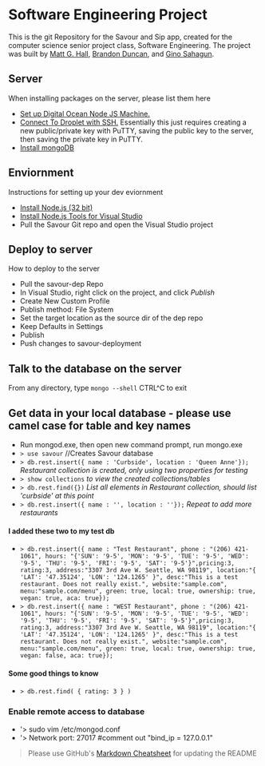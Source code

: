 # Software Engineering Project
This is the git Repository for the Savour and Sip app, created for the computer science senior project class, Software Engineering.
The project was built by [Matt G. Hall](githubb.com/mattghall), [Brandon Duncan](githubb.com/brandondunc94), and [Gino Sahagun](GinoSahagun).

## Server
When installing packages on the server, please list them here
- [Set up Digital Ocean Node JS Machine.](https://cloud.digitalocean.com/support/suggestions?article=initial-server-setup-with-ubuntu-14-04&i=bbf02d&page=0&query=ubuntu%20setup)
- [Connect To Droplet with SSH.](https://www.digitalocean.com/community/tutorials/how-to-use-ssh-keys-with-putty-on-digitalocean-droplets-windows-users) Essentially this just requires creating a new public/private key with PuTTY, saving the public key to the server, then saving the private key in PuTTY.
- [Install mongoDB](https://docs.mongodb.com/manual/tutorial/install-mongodb-on-ubuntu/)


## Enviornment
Instructions for setting up your dev eviornment
- [Install Node.js (32 bit)](https://nodejs.org/en/download/)
- [Install Node.js Tools for Visual Studio](https://www.visualstudio.com/vs/node-js/)
- Pull the Savour Git repo and open the Visual Studio project


## Deploy to server
How to deploy to the server
- Pull the savour-dep Repo
- In Visual Studio, right click on the project, and click *Publish*
- Create New Custom Profile
- Publish method: File System
- Set the target location as the source dir of the dep repo
- Keep Defaults in Settings
- Publish
- Push changes to savour-deployment


## Talk to the database on the server
From any directory, type `mongo --shell`
CTRL^C to exit


## Get data in your local database - please use camel case for table and key names
- Run mongod.exe, then open new command prompt, run mongo.exe
- `> use savour` //Creates Savour database
- `> db.rest.insert({ name : 'Curbside', location : 'Queen Anne'});` _Restaurant collection is created, only using two properties for testing_
- `> show collections` _to view the created collections/tables_
- `> db.rest.find({})` _List all elements in Restaurant collection, should list 'curbside' at this point_
- `> db.rest.insert({ name : '', location : ''});` _Repeat to add more restaurants_

#### I added these two to my test db
- `> db.rest.insert({ name : "Test Restaurant", phone : "(206) 421-1061", hours: "{'SUN': '9-5', 'MON': '9-5', 'TUE': '9-5', 'WED': '9-5', 'THU': '9-5', 'FRI': '9-5', 'SAT': '9-5'}",pricing:3, rating:3, address:"3307 3rd Ave W. Seattle, WA 98119", location:"{ 'LAT': '47.35124', 'LON': '124.1265' }", desc:"This is a test restaurant. Does not really exist.", website:"sample.com", menu:"sample.com/menu", green: true, local: true, ownership: true, vegan: true, aca: true});`
- `> db.rest.insert({ name : "WEST Restaurant", phone : "(206) 421-1061", hours: "{'SUN': '9-5', 'MON': '9-5', 'TUE': '9-5', 'WED': '9-5', 'THU': '9-5', 'FRI': '9-5', 'SAT': '9-5'}",pricing:3, rating:3, address:"3307 3rd Ave W. Seattle, WA 98119", location:"{ 'LAT': '47.35124', 'LON': '124.1265' }", desc:"This is a test restaurant. Does not really exist.", website:"sample.com", menu:"sample.com/menu", green: true, local: true, ownership: true, vegan: false, aca: true});`

#### Some good things to know
- `> db.rest.find( { rating: 3 } )`

### Enable remote access to database
- '> sudo vim /etc/mongod.conf
- '> Network
	port: 27017
	#comment out "bind_ip = 127.0.0.1"




> Please use GitHub's [Markdown Cheatsheet](https://github.com/adam-p/markdown-here/wiki/Markdown-Cheatsheet) for updating the README
